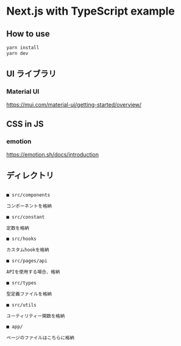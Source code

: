 # Next.js with TypeScript example

## How to use

```sh
yarn install
yarn dev
```

## UI ライブラリ

### Material UI

https://mui.com/material-ui/getting-started/overview/

## CSS in JS

### emotion

https://emotion.sh/docs/introduction

## ディレクトリ

```sh

■ src/components

コンポーネントを格納

■ src/constant

定数を格納

■ src/hooks

カスタムhookを格納

■ src/pages/api

APIを使用する場合、格納

■ src/types

型定義ファイルを格納

■ src/utils

ユーティリティー関数を格納

■ app/

ページのファイルはこちらに格納

```
